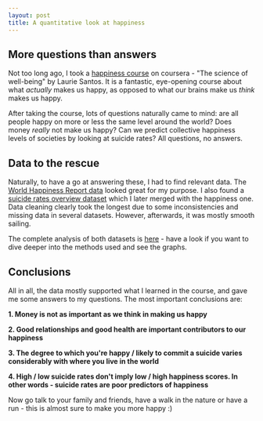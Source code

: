 ```yaml
---
layout: post
title: A quantitative look at happiness
---
```


## More questions than answers
Not too long ago, I took a [happiness course](https://www.coursera.org/learn/the-science-of-well-being) on coursera - "The science of well-being" by Laurie Santos. It is a fantastic, eye-opening course about what *actually* makes us happy, as opposed to what our brains make us *think* makes us happy.

After taking the course, lots of questions naturally came to mind: are all people happy on more or less the same level around the world? Does money *really* not make us happy? Can we predict collective happiness levels of societies by looking at suicide rates? All questions, no answers.

## Data to the rescue
Naturally, to have a go at answering these, I had to find relevant data. The [World Happiness Report data](https://www.kaggle.com/mathurinache/world-happiness-report) looked great for my purpose. I also found a [suicide rates overview dataset](https://www.kaggle.com/russellyates88/suicide-rates-overview-1985-to-2016) which I later merged with the happiness one. Data cleaning clearly took the longest due to some inconsistencies and missing data in several datasets. However, afterwards, it was mostly smooth sailing.

The complete analysis of both datasets is [here](https://nbviewer.jupyter.org/github/slazien/happiness_analysis/blob/master/happiness.ipynb) - have a look if you want to dive deeper into the methods used and see the graphs.

## Conclusions
All in all, the data mostly supported what I learned in the course, and gave me some answers to my questions. The most important conclusions are:

**1. Money is not as important as we think in making us happy**

**2. Good relationships and good health are important contributors to our happiness**

**3. The degree to which you're happy / likely to commit a suicide varies considerably with where you live in the world**

**4. High / low suicide rates don't imply low / high happiness scores. In other words - suicide rates are poor predictors of happiness**

Now go talk to your family and friends, have a walk in the nature or have a run - this is almost sure to make you more happy :)